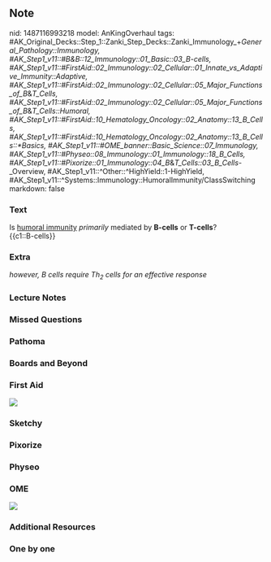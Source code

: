 ## Note
nid: 1487116993218
model: AnKingOverhaul
tags: #AK_Original_Decks::Step_1::Zanki_Step_Decks::Zanki_Immunology_+_General_Pathology::Immunology, #AK_Step1_v11::#B&B::12_Immunology::01_Basic::03_B-cells, #AK_Step1_v11::#FirstAid::02_Immunology::02_Cellular::01_Innate_vs_Adaptive_Immunity::Adaptive, #AK_Step1_v11::#FirstAid::02_Immunology::02_Cellular::05_Major_Functions_of_B_&_T_Cells, #AK_Step1_v11::#FirstAid::02_Immunology::02_Cellular::05_Major_Functions_of_B_&_T_Cells::Humoral, #AK_Step1_v11::#FirstAid::10_Hematology_Oncology::02_Anatomy::13_B_Cells, #AK_Step1_v11::#FirstAid::10_Hematology_Oncology::02_Anatomy::13_B_Cells::*Basics, #AK_Step1_v11::#OME_banner::Basic_Science::07_Immunology, #AK_Step1_v11::#Physeo::08_Immunology::01_Immunology::18_B_Cells, #AK_Step1_v11::#Pixorize::01_Immunology::04_B_&_T_Cells::03_B_Cells_-_Overview, #AK_Step1_v11::^Other::^HighYield::1-HighYield, #AK_Step1_v11::^Systems::Immunology::HumoralImmunity/ClassSwitching
markdown: false

### Text
<div>
  Is <u>humoral immunity</u> <i>primarily</i> mediated by
  <b>B-cells</b> or <b>T-cells</b>?
</div>
<div>
  {{c1::B-cells}}
</div>

### Extra
<i>however, B cells require Th<sub>2</sub> cells for an effective
response</i>

### Lecture Notes


### Missed Questions


### Pathoma


### Boards and Beyond


### First Aid
<img src="tmp5Ijljc.png">

### Sketchy


### Pixorize


### Physeo


### OME
<div class="ome-widget">
  <a href=
  "https://onlinemeded.org/spa/immunology?ref=anki"><img src=
  "_OME_AnkiFlashcards_Topic_5.png"></a>
</div>

### Additional Resources


### One by one

